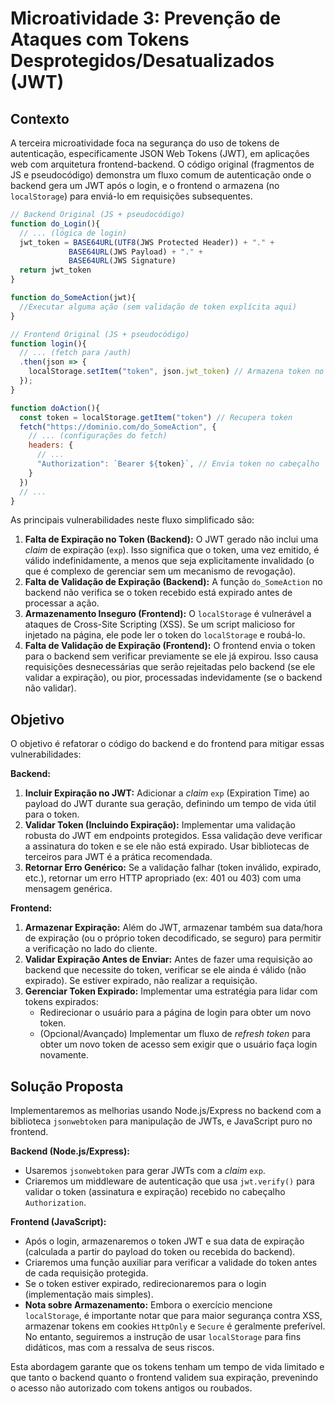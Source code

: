 # Microatividade 3: Prevenção de Ataques com Tokens Desprotegidos/Desatualizados (JWT)

## Contexto

A terceira microatividade foca na segurança do uso de tokens de autenticação, especificamente JSON Web Tokens (JWT), em aplicações web com arquitetura frontend-backend. O código original (fragmentos de JS e pseudocódigo) demonstra um fluxo comum de autenticação onde o backend gera um JWT após o login, e o frontend o armazena (no `localStorage`) para enviá-lo em requisições subsequentes.

```javascript
// Backend Original (JS + pseudocódigo)
function do_Login(){
  // ... (lógica de login)
  jwt_token = BASE64URL(UTF8(JWS Protected Header)) + "." +
             BASE64URL(JWS Payload) + "." +
             BASE64URL(JWS Signature)
  return jwt_token
}

function do_SomeAction(jwt){
  //Executar alguma ação (sem validação de token explícita aqui)
}

// Frontend Original (JS + pseudocódigo)
function login(){
  // ... (fetch para /auth)
  .then(json => {
    localStorage.setItem("token", json.jwt_token) // Armazena token no localStorage
  });
}

function doAction(){
  const token = localStorage.getItem("token") // Recupera token
  fetch("https://dominio.com/do_SomeAction", {
    // ... (configurações do fetch)
    headers: {
      // ...
      "Authorization": `Bearer ${token}`, // Envia token no cabeçalho
    }
  })
  // ...
}
```

As principais vulnerabilidades neste fluxo simplificado são:

1.  **Falta de Expiração no Token (Backend):** O JWT gerado não inclui uma *claim* de expiração (`exp`). Isso significa que o token, uma vez emitido, é válido indefinidamente, a menos que seja explicitamente invalidado (o que é complexo de gerenciar sem um mecanismo de revogação).
2.  **Falta de Validação de Expiração (Backend):** A função `do_SomeAction` no backend não verifica se o token recebido está expirado antes de processar a ação.
3.  **Armazenamento Inseguro (Frontend):** O `localStorage` é vulnerável a ataques de Cross-Site Scripting (XSS). Se um script malicioso for injetado na página, ele pode ler o token do `localStorage` e roubá-lo.
4.  **Falta de Validação de Expiração (Frontend):** O frontend envia o token para o backend sem verificar previamente se ele já expirou. Isso causa requisições desnecessárias que serão rejeitadas pelo backend (se ele validar a expiração), ou pior, processadas indevidamente (se o backend não validar).

## Objetivo

O objetivo é refatorar o código do backend e do frontend para mitigar essas vulnerabilidades:

**Backend:**

1.  **Incluir Expiração no JWT:** Adicionar a *claim* `exp` (Expiration Time) ao payload do JWT durante sua geração, definindo um tempo de vida útil para o token.
2.  **Validar Token (Incluindo Expiração):** Implementar uma validação robusta do JWT em endpoints protegidos. Essa validação deve verificar a assinatura do token e se ele não está expirado. Usar bibliotecas de terceiros para JWT é a prática recomendada.
3.  **Retornar Erro Genérico:** Se a validação falhar (token inválido, expirado, etc.), retornar um erro HTTP apropriado (ex: 401 ou 403) com uma mensagem genérica.

**Frontend:**

1.  **Armazenar Expiração:** Além do JWT, armazenar também sua data/hora de expiração (ou o próprio token decodificado, se seguro) para permitir a verificação no lado do cliente.
2.  **Validar Expiração Antes de Enviar:** Antes de fazer uma requisição ao backend que necessite do token, verificar se ele ainda é válido (não expirado). Se estiver expirado, não realizar a requisição.
3.  **Gerenciar Token Expirado:** Implementar uma estratégia para lidar com tokens expirados:
    *   Redirecionar o usuário para a página de login para obter um novo token.
    *   (Opcional/Avançado) Implementar um fluxo de *refresh token* para obter um novo token de acesso sem exigir que o usuário faça login novamente.

## Solução Proposta

Implementaremos as melhorias usando Node.js/Express no backend com a biblioteca `jsonwebtoken` para manipulação de JWTs, e JavaScript puro no frontend.

**Backend (Node.js/Express):**

*   Usaremos `jsonwebtoken` para gerar JWTs com a *claim* `exp`.
*   Criaremos um middleware de autenticação que usa `jwt.verify()` para validar o token (assinatura e expiração) recebido no cabeçalho `Authorization`.

**Frontend (JavaScript):**

*   Após o login, armazenaremos o token JWT e sua data de expiração (calculada a partir do payload do token ou recebida do backend).
*   Criaremos uma função auxiliar para verificar a validade do token antes de cada requisição protegida.
*   Se o token estiver expirado, redirecionaremos para o login (implementação mais simples).
*   **Nota sobre Armazenamento:** Embora o exercício mencione `localStorage`, é importante notar que para maior segurança contra XSS, armazenar tokens em cookies `HttpOnly` e `Secure` é geralmente preferível. No entanto, seguiremos a instrução de usar `localStorage` para fins didáticos, mas com a ressalva de seus riscos.

Esta abordagem garante que os tokens tenham um tempo de vida limitado e que tanto o backend quanto o frontend validem sua expiração, prevenindo o acesso não autorizado com tokens antigos ou roubados.
